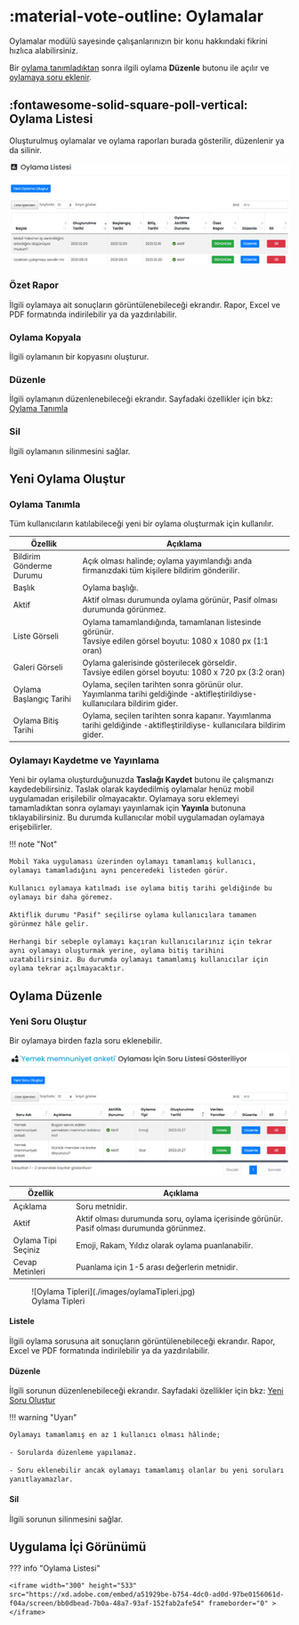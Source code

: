 # :material-vote-outline: Oylamalar

Oylamalar modülü sayesinde çalışanlarınızın bir konu hakkındaki fikrini hızlıca alabilirsiniz.

Bir [oylama tanımladıktan](#oylama-tanimla) sonra ilgili oylama **Düzenle** butonu ile açılır ve [oylamaya soru eklenir](#yeni-soru-olustur).

## :fontawesome-solid-square-poll-vertical: Oylama Listesi
Oluşturulmuş oylamalar ve oylama raporları burada gösterilir, düzenlenir ya da silinir.

![](./images/oylamaListesi.png)

### Özet Rapor

İlgili oylamaya ait sonuçların görüntülenebileceği ekrandır. Rapor, Excel ve PDF formatında indirilebilir ya da yazdırılabilir.

### Oylama Kopyala

İlgili oylamanın bir kopyasını oluşturur.

### Düzenle

İlgili oylamanın düzenlenebileceği ekrandır. Sayfadaki özellikler için bkz: [Oylama Tanımla](#oylama-tanimla)

### Sil

İlgili oylamanın silinmesini sağlar.

## Yeni Oylama Oluştur

### <a name="oylama-tanimla"></a>Oylama Tanımla

Tüm kullanıcıların katılabileceği yeni bir oylama oluşturmak için kullanılır.

| Özellik                  | Açıklama                                                     |
| ------------------------ | ------------------------------------------------------------ |
| Bildirim Gönderme Durumu | Açık olması halinde; oylama yayımlandığı anda firmanızdaki tüm kişilere bildirim gönderilir. |
| Başlık                   | Oylama başlığı.                                              |
| Aktif                    | Aktif olması durumunda oylama görünür, Pasif olması durumunda görünmez. |
| Liste Görseli            | Oylama tamamlandığında, tamamlanan listesinde görünür.<br />Tavsiye edilen görsel boyutu: 1080 x 1080 px (1:1 oran) |
| Galeri Görseli           | Oylama galerisinde gösterilecek görseldir.<br />Tavsiye edilen görsel boyutu: 1080 x 720 px (3:2 oran) |
| Oylama Başlangıç Tarihi  | Oylama, seçilen tarihten sonra görünür olur. Yayımlanma tarihi geldiğinde -aktifleştirildiyse- kullanıcılara bildirim gider. |
| Oylama Bitiş Tarihi      | Oylama, seçilen tarihten sonra kapanır. Yayımlanma tarihi geldiğinde -aktifleştirildiyse- kullanıcılara bildirim gider. |

### Oylamayı Kaydetme ve Yayınlama

Yeni bir oylama oluşturduğunuzda **Taslağı Kaydet** butonu ile çalışmanızı kaydedebilirsiniz. Taslak olarak kaydedilmiş oylamalar henüz mobil uygulamadan erişilebilir olmayacaktır. Oylamaya soru eklemeyi tamamladıktan sonra oylamayı yayınlamak için **Yayınla** butonuna tıklayabilirsiniz. Bu durumda kullanıcılar mobil uygulamadan oylamaya erişebilirler.

!!! note "Not"

    Mobil Yaka uygulaması üzerinden oylamayı tamamlamış kullanıcı, oylamayı tamamladığını aynı penceredeki listeden görür.
    
    Kullanıcı oylamaya katılmadı ise oylama bitiş tarihi geldiğinde bu oylamayı bir daha göremez.
    
    Aktiflik durumu "Pasif" seçilirse oylama kullanıcılara tamamen görünmez hâle gelir.
    
    Herhangi bir sebeple oylamayı kaçıran kullanıcılarınız için tekrar aynı oylamayı oluşturmak yerine, oylama bitiş tarihini uzatabilirsiniz. Bu durumda oylamayı tamamlamış kullanıcılar için oylama tekrar açılmayacaktır.

## Oylama Düzenle

### <a name="yeni-soru-olustur"></a>Yeni Soru Oluştur

Bir oylamaya birden fazla soru eklenebilir.

![](./images/yeniSoruOlustur.png)

| Özellik              | Açıklama                                                     |
| -------------------- | ------------------------------------------------------------ |
| Açıklama             | Soru metnidir.                                               |
| Aktif                | Aktif olması durumunda soru, oylama içerisinde görünür. Pasif olması durumunda görünmez. |
| Oylama Tipi Seçiniz  | Emoji, Rakam, Yıldız olarak oylama puanlanabilir.            |
| Cevap Metinleri      | Puanlama için 1-5 arası değerlerin metnidir.                 |

<figure markdown>   ![Oylama Tipleri](./images/oylamaTipleri.jpg)  <figcaption>Oylama Tipleri</figcaption> </figure>

#### Listele

İlgili oylama sorusuna ait sonuçların görüntülenebileceği ekrandır. Rapor, Excel ve PDF formatında indirilebilir ya da yazdırılabilir.

#### Düzenle

İlgili sorunun düzenlenebileceği ekrandır. Sayfadaki özellikler için bkz: [Yeni Soru Oluştur](#yeni-soru-olustur)

!!! warning "Uyarı"

    Oylamayı tamamlamış en az 1 kullanıcı olması hâlinde;
    
    - Sorularda düzenleme yapılamaz.
    
    - Soru eklenebilir ancak oylamayı tamamlamış olanlar bu yeni soruları yanıtlayamazlar.

#### Sil

İlgili sorunun silinmesini sağlar.

## Uygulama İçi Görünümü

??? info "Oylama Listesi"

    <iframe width="300" height="533" src="https://xd.adobe.com/embed/a51929be-b754-4dc0-ad0d-97be0156061d-f04a/screen/bb0dbead-7b0a-48a7-93af-152fab2afe54" frameborder="0" ></iframe>